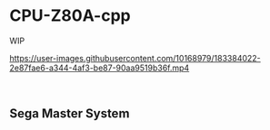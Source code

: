 # CPU-Z80A-cpp

WIP


https://user-images.githubusercontent.com/10168979/183384022-2e87fae6-a344-4af3-be87-90aa9519b36f.mp4


<br>

## Sega Master System


